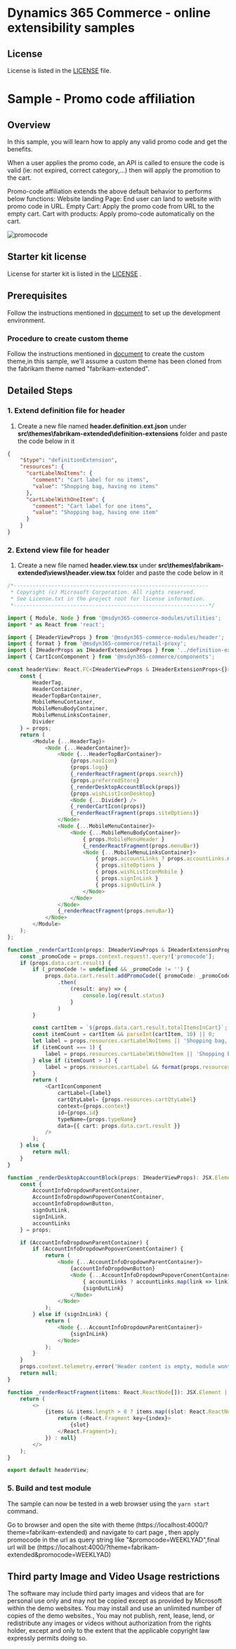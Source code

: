 # Dynamics 365 Commerce - online extensibility samples

## License
License is listed in the [LICENSE](./LICENSE) file.

# Sample - Promo code affiliation

## Overview
In this sample, you will learn how to apply any valid promo code and get the benefits.

When a user applies the promo code, an API is called to ensure the code is valid (ie: not expired, correct category,...) then will apply the promotion to the cart.

Promo-code affiliation extends the above default behavior to performs below functions:
Website landing Page: End user can land to website with promo code in URL.
Empty Cart: Apply the promo code from URL to the empty cart.
Cart with products: Apply promo-code automatically on the cart.

![promocode](docs/image1.PNG)

## Starter kit license
License for starter kit is listed in the [LICENSE](./module-library/LICENSE) .

## Prerequisites
Follow the instructions mentioned in [document](https://docs.microsoft.com/en-us/dynamics365/commerce/e-commerce-extensibility/setup-dev-environment) to set up the development environment.

### Procedure to create custom theme
Follow the instructions mentioned in [document](https://docs.microsoft.com/en-us/dynamics365/commerce/e-commerce-extensibility/create-theme) to create the custom theme,in this sample, we'll assume a custom theme has been cloned from the fabrikam theme named "fabrikam-extended".

## Detailed Steps
### 1. Extend definition file for header
1. Create a new file named **header.definition.ext.json** under **src\themes\fabrikam-extended\definition-extensions** folder and paste the code below in it

```json
{
    "$type": "definitionExtension",
    "resources": {
      "cartLabelNoItems": {
        "comment": "Cart label for no items",
        "value": "Shopping bag, having no items"
      },
      "cartLabelWithOneItem": {
        "comment": "Cart label for one items",
        "value": "Shopping bag, having one item"
      }
    }
}
```

### 2. Extend view file for header
1. Create a new file named **header.view.tsx** under **src\themes\fabrikam-extended\views\header.view.tsx** folder and paste the code below in it

```typescript
/*--------------------------------------------------------------
 * Copyright (c) Microsoft Corporation. All rights reserved.
 * See License.txt in the project root for license information.
 *--------------------------------------------------------------*/

import { Module, Node } from '@msdyn365-commerce-modules/utilities';
import * as React from 'react';

import { IHeaderViewProps } from '@msdyn365-commerce-modules/header';
import { format } from '@msdyn365-commerce/retail-proxy';
import { IHeaderProps as IHeaderExtensionProps } from '../definition-extensions/header.ext.props.autogenerated';
import { CartIconComponent } from '@msdyn365-commerce/components';

const headerView: React.FC<IHeaderViewProps & IHeaderExtensionProps<{}>> = props => {
    const {
        HeaderTag,
        HeaderContainer,
        HeaderTopBarContainer,
        MobileMenuContainer,
        MobileMenuBodyContainer,
        MobileMenuLinksContainer,
        Divider
    } = props;
    return (
        <Module {...HeaderTag}>
            <Node {...HeaderContainer}>
                <Node {...HeaderTopBarContainer}>
                    {props.navIcon}
                    {props.logo}
                    {_renderReactFragment(props.search)}
                    {props.preferredStore}
                    {_renderDesktopAccountBlock(props)}
                    {props.wishListIconDesktop}
                    <Node {...Divider} />
                    {_renderCartIcon(props)}
                    {_renderReactFragment(props.siteOptions)}
                </Node>
                <Node {...MobileMenuContainer}>
                    <Node {...MobileMenuBodyContainer}>
                        { props.MobileMenuHeader }
                        {_renderReactFragment(props.menuBar)}
                        <Node {...MobileMenuLinksContainer}>
                            { props.accountLinks ? props.accountLinks.map(link => link) : false }
                            { props.siteOptions }
                            { props.wishListIconMobile }
                            { props.signInLink }
                            { props.signOutLink }
                        </Node>
                    </Node>
                </Node>
                {_renderReactFragment(props.menuBar)}
            </Node>
        </Module>
    );
};

function _renderCartIcon(props: IHeaderViewProps & IHeaderExtensionProps<{}>): JSX.Element | null {
    const _promoCode = props.context.request!.query!['promocode'];
    if (props.data.cart.result) {
        if (_promoCode != undefined && _promoCode != '') {
            props.data.cart.result.addPromoCode({ promoCode: _promoCode })
                .then(
                    (result: any) => {
                        console.log(result.status)
                    }
                )
        }

        const cartItem = `${props.data.cart.result.totalItemsInCart}`;
        const itemCount = cartItem && parseInt(cartItem, 10) || 0;
        let label = props.resources.cartLabelNoItems || 'Shopping bag, having no items';
        if (itemCount === 1) {
            label = props.resources.cartLabelWithOneItem || 'Shopping bag, having one item';
        } else if (itemCount > 1) {
            label = props.resources.cartLabel && format(props.resources.cartLabel, cartItem) || `Shopping bag, having ${itemCount} items`;
        }
        return (
            <CartIconComponent
                cartLabel={label}
                cartQtyLabel= {props.resources.cartQtyLabel}
                context={props.context}
                id={props.id}
                typeName={props.typeName}
                data={{ cart: props.data.cart.result }}
            />
        );
    } else {
        return null;
    }
}

function _renderDesktopAccountBlock(props: IHeaderViewProps): JSX.Element | null {
    const {
        AccountInfoDropdownParentContainer,
        AccountInfoDropdownPopoverConentContainer,
        accountInfoDropdownButton,
        signOutLink,
        signInLink,
        accountLinks
    } = props;

    if (AccountInfoDropdownParentContainer) {
        if (AccountInfoDropdownPopoverConentContainer) {
            return (
                <Node {...AccountInfoDropdownParentContainer}>
                    {accountInfoDropdownButton}
                    <Node {...AccountInfoDropdownPopoverConentContainer}>
                        { accountLinks ? accountLinks.map(link => link) : false }
                        {signOutLink}
                    </Node>
                </Node>
            );
        } else if (signInLink) {
            return (
                <Node {...AccountInfoDropdownParentContainer}>
                    {signInLink}
                </Node>
            );
        }
    }
    props.context.telemetry.error('Header content is empty, module wont render.');
    return null;
}

function _renderReactFragment(items: React.ReactNode[]): JSX.Element | null {
    return (
        <>
            {items && items.length > 0 ? items.map((slot: React.ReactNode, index: number) => {
                return (<React.Fragment key={index}>
                    {slot}
                </React.Fragment>);
            }) : null}
        </>
    );
}

export default headerView;
```

### 5. Build and test module

The sample can now be tested in a web browser using the ```yarn start``` command.

Go to browser and open the site with theme (https://localhost:4000/?theme=fabrikam-extended) and navigate to cart page , then apply promocode in the url as query string like "&promocode=WEEKLYAD",final url will be (https://localhost:4000/?theme=fabrikam-extended&promocode=WEEKLYAD)

## Third party Image and Video Usage restrictions

The software may include third party images and videos that are for personal use only and may not be copied except as provided by Microsoft within the demo websites.  You may install and use an unlimited number of copies of the demo websites., You may not publish, rent, lease, lend, or redistribute any images or videos without authorization from the rights holder, except and only to the extent that the applicable copyright law expressly permits doing so.
